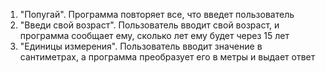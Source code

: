 1. "Попугай". Программа повторяет все, что введет пользователь
2. "Введи свой возраст". Пользователь вводит свой возраст, и программа сообщает ему, сколько лет ему будет через 15 лет
3. "Единицы измерения". Пользователь вводит значение в сантиметрах, а программа преобразует его в метры и выдает ответ
